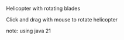 Helicopter with rotating blades

Click and drag with mouse to rotate helicopter

note: using java 21
